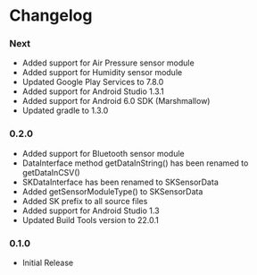 # Changelog

### Next
- Added support for Air Pressure sensor module
- Added support for Humidity sensor module
- Updated Google Play Services to 7.8.0
- Added support for Android Studio 1.3.1
- Added support for Android 6.0 SDK (Marshmallow)
- Updated gradle to 1.3.0

### 0.2.0
- Added support for Bluetooth sensor module
- DataInterface method getDataInString() has been renamed to getDataInCSV()
- SKDataInterface has been renamed to SKSensorData
- Added getSensorModuleType() to SKSensorData
- Added SK prefix to all source files
- Added support for Android Studio 1.3
- Updated Build Tools version to 22.0.1

### 0.1.0
- Initial Release